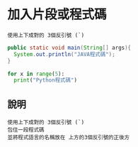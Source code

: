 # 加入片段或程式碼

```
使用上下成對的 3個反引號 (`)
```

```java
public static void main(String[] args){
  System.out.println("JAVA程式碼");
}
```

```python
for x in range(5):
  print("Python程式碼")
```
## 說明

```
使用上下成對的 3個反引號 (`)
包住一段程式碼
並將程式語言的名稱放在 上方的3個反引號的正後方

```
